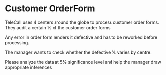 # Customer OrderForm

TeleCall uses 4 centers around the globe to process customer order forms. They audit a certain % of the customer order forms.

Any error in order form renders it defective and has to be reworked before processing.

The manager wants to check whether the defective % varies by centre.

Please analyze the data at 5% significance level and help the manager draw appropriate inferences
